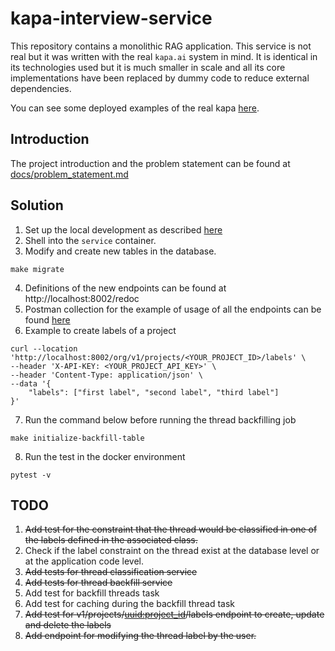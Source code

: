 # kapa-interview-service

This repository contains a monolithic RAG application. This service is not real but it was written with the real `kapa.ai` system in mind. It is identical in its technologies used but it is much smaller in scale and all its core implementations have been replaced by dummy code to reduce external dependencies.

You can see some deployed examples of the real kapa [here](https://docs.kapa.ai/examples).

## Introduction

The project introduction and the problem statement can be found at [docs/problem_statement.md](docs/problem_statement.md)

## Solution
1. Set up the local development as described [here](https://github.com/Ayush-iitkgp/django-service/blob/dev/docs/problem_statement.md#local-development)
2. Shell into the `service` container.
3. Modify and create new tables in the database.
```
make migrate
```
4. Definitions of the new endpoints can be found at http://localhost:8002/redoc
5. Postman collection for the example of usage of all the endpoints can be found [here](https://www.postman.com/ayushpandey-iitkgp/workspace/kapa-interview-service/collection/3648685-7a5e761a-24ca-480b-a601-4e109d65f4c4?action=share&creator=3648685)
6. Example to create labels of a project
```
curl --location 'http://localhost:8002/org/v1/projects/<YOUR_PROJECT_ID>/labels' \
--header 'X-API-KEY: <YOUR_PROJECT_API_KEY>' \
--header 'Content-Type: application/json' \
--data '{
    "labels": ["first label", "second label", "third label"]
}'
```
7. Run the command below before running the thread backfilling job
```
make initialize-backfill-table
```
8. Run the test in the docker environment
```
pytest -v
```


## TODO
1. ~~Add test for the constraint that the thread would be classified in one of the labels defined in the associated class.~~
2. Check if the label constraint on the thread exist at the database level or at the application code level.
3. ~~Add tests for thread classification service~~
4. ~~Add tests for thread backfill service~~
5. Add test for backfill threads task
6. Add test for caching during the backfill thread task
7. ~~Add test for v1/projects/<uuid:project_id>/labels endpoint to create, update and delete the labels~~
8. ~~Add endpoint for modifying the thread label by the user.~~
